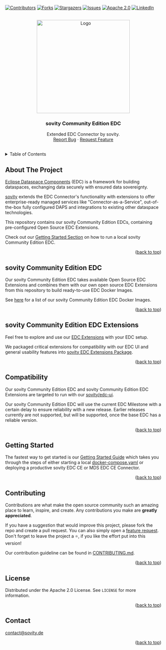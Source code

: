 <!-- Improved compatibility of back to top link: See: https://github.com/othneildrew/Best-README-Template/pull/73 -->

<a name="readme-top"></a>

<!-- PROJECT SHIELDS -->

[![Contributors][contributors-shield]][contributors-url]
[![Forks][forks-shield]][forks-url] [![Stargazers][stars-shield]][stars-url]
[![Issues][issues-shield]][issues-url]
[![Apache 2.0][license-shield]][license-url]
[![LinkedIn][linkedin-shield]][linkedin-url]

<!-- PROJECT LOGO -->
<br />
<div align="center">
<a href="https://github.com/sovity/edc-extensions">
<img src="https://raw.githubusercontent.com/sovity/edc-ui/main/src/assets/images/sovity_logo.svg" alt="Logo" width="300">
</a>

<h3 align="center">sovity Community Edition EDC</h3>
<p align="center" style="padding-bottom:16px">
Extended EDC Connector by sovity.
<br />
<a href="https://github.com/sovity/edc-extensions/issues/new?template=bug_report.md">Report Bug</a>
·
<a href="https://github.com/sovity/edc-extensions/issues/new?template=feature_request.md">Request Feature</a>
</p>
</div>

<!-- TABLE OF CONTENTS -->
<details>
   <summary>Table of Contents</summary>
   <ol>
      <li><a href="#about-the-project">About The Project</a></li>
      <li><a href="#our-edc-community-edition">sovity Community Edition EDC</a></li>
      <li><a href="#our-edc-extensions">sovity Community Edition EDC Extensions</a></li>
      <li><a href="#compatibility">Compatibility</a></li>
      <li><a href="#getting-started">Getting Started</a></li>
      <li><a href="#contributing">Contributing</a></li>
      <li><a href="#license">License</a></li>
      <li><a href="#contact">Contact</a></li>
   </ol>
</details>

<!-- ABOUT THE PROJECT -->

## About The Project

[Eclipse Dataspace Components](https://github.com/eclipse-edc) (EDC) is a framework
for building dataspaces, exchanging data securely with ensured data sovereignty.

[sovity](https://sovity.de/) extends the EDC Connector's functionality with extensions to offer
enterprise-ready managed services like "Connector-as-a-Service", out-of-the-box fully configured DAPS
and integrations to existing other dataspace technologies.

This repository contains our sovity Community Edition EDCs, containing pre-configured Open Source EDC Extensions.

Check out our [Getting Started Section](#getting-started) on how to run a local sovity Community Edition EDC.

<p align="right">(<a href="#readme-top">back to top</a>)</p>

<!-- COMPATIBILITY -->

## sovity Community Edition EDC

Our sovity Community Edition EDC takes available Open Source EDC Extensions and combines them with our own
open source EDC Extensions from this repository to build ready-to-use EDC Docker Images.

See [here](launchers/README.md) for a list of our sovity Community Edition EDC Docker Images.

<p align="right">(<a href="#readme-top">back to top</a>)</p>

## sovity Community Edition EDC Extensions

Feel free to explore and use our [EDC Extensions](./extensions) with your EDC setup.

We packaged critical extensions for compatibility with our EDC UI and general usability features into
[sovity EDC Extensions Package](./extensions/sovity-edc-extensions-package).

<p align="right">(<a href="#readme-top">back to top</a>)</p>

## Compatibility

Our sovity Community Edition EDC and sovity Community Edition EDC Extensions are targeted to run with
our [sovity/edc-ui](https://github.com/sovity/edc-ui).

Our sovity Community Edition EDC will use the current EDC Milestone with a certain delay
to ensure reliability with a new release. Earlier releases currently are not supported, but will be
supported, once the base EDC has a reliable version.

<p align="right">(<a href="#readme-top">back to top</a>)</p>

<!-- GETTING STARTED -->

## Getting Started

The fastest way to get started is our [Getting Started Guide](docs/getting-started/README.md)
which takes you through the steps of either starting a local [docker-compose.yaml](docker-compose.yaml) or deploying a
productive sovity EDC CE or MDS EDC CE Connector.

<p align="right">(<a href="#readme-top">back to top</a>)</p>


<!-- CONTRIBUTING -->

## Contributing

Contributions are what make the open source community such an amazing place to
learn, inspire, and create. Any contributions you make are **greatly
appreciated**.

If you have a suggestion that would improve this project, please fork the repo and
create a pull request. You can also simply open
a [feature request](https://github.com/sovity/edc-extensions/issues/new?template=feature_request.md). Don't forget to
leave the project a ⭐, if you like the effort put into this version!

Our contribution guideline can be found in [CONTRIBUTING.md](CONTRIBUTING.md).

<p align="right">(<a href="#readme-top">back to top</a>)</p>

<!-- LICENSE -->

## License

Distributed under the Apache 2.0 License. See `LICENSE` for more information.

<p align="right">(<a href="#readme-top">back to top</a>)</p>

<!-- CONTACT -->

## Contact

contact@sovity.de

<p align="right">(<a href="#readme-top">back to top</a>)</p>

<!-- MARKDOWN LINKS & IMAGES -->
<!-- https://www.markdownguide.org/basic-syntax/#reference-style-links -->

[contributors-shield]:
https://img.shields.io/github/contributors/sovity/edc-extensions.svg?style=for-the-badge

[contributors-url]: https://github.com/sovity/edc-extensions/graphs/contributors

[forks-shield]:
https://img.shields.io/github/forks/sovity/edc-extensions.svg?style=for-the-badge

[forks-url]: https://github.com/sovity/edc-extensions/network/members

[stars-shield]:
https://img.shields.io/github/stars/sovity/edc-extensions.svg?style=for-the-badge

[stars-url]: https://github.com/sovity/edc-extensions/stargazers

[issues-shield]:
https://img.shields.io/github/issues/sovity/edc-extensions.svg?style=for-the-badge

[issues-url]: https://github.com/sovity/edc-extensions/issues

[license-shield]:
https://img.shields.io/github/license/sovity/edc-extensions.svg?style=for-the-badge

[license-url]: https://github.com/sovity/edc-extensions/blob/master/LICENSE

[linkedin-shield]:
https://img.shields.io/badge/-LinkedIn-black.svg?style=for-the-badge&logo=linkedin&colorB=555

[linkedin-url]: https://www.linkedin.com/company/sovity
